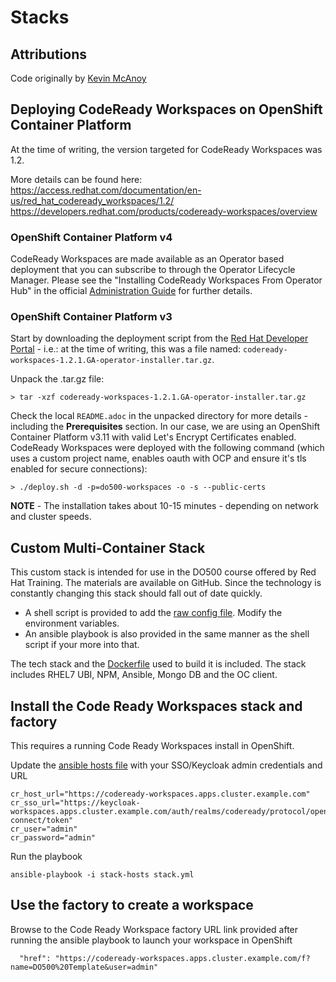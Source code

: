 # Stacks

## Attributions

Code originally by [Kevin McAnoy](https://github.com/mcanoy/ocp-examples/tree/master/codeready-workspaces)

## Deploying CodeReady Workspaces on OpenShift Container Platform

At the time of writing, the version targeted for CodeReady Workspaces was 1.2. 

More details can be found here:
https://access.redhat.com/documentation/en-us/red_hat_codeready_workspaces/1.2/
https://developers.redhat.com/products/codeready-workspaces/overview

### OpenShift Container Platform v4

CodeReady Workspaces are made available as an Operator based deployment that you can subscribe to through the Operator Lifecycle Manager. Please see the "Installing CodeReady Workspaces From Operator Hub" in the official [Administration Guide](https://access.redhat.com/documentation/en-us/red_hat_codeready_workspaces/1.2/html/administration_guide/index) for further details.

### OpenShift Container Platform v3

Start by downloading the deployment script from the [Red Hat Developer Portal](https://developers.redhat.com) - i.e.: at the time of writing, this was a file named: `codeready-workspaces-1.2.1.GA-operator-installer.tar.gz`. 

Unpack the .tar.gz file:
```
> tar -xzf codeready-workspaces-1.2.1.GA-operator-installer.tar.gz
```

Check the local `README.adoc` in the unpacked directory for more details - including the **Prerequisites** section. In our case, we are using an OpenShift Container Platform v3.11 with valid Let's Encrypt Certificates enabled. CodeReady Workspaces were deployed with the following command (which uses a custom project name, enables oauth with OCP and ensure it's tls enabled for secure connections):

```
> ./deploy.sh -d -p=do500-workspaces -o -s --public-certs
```

<p class="tip">
<b>NOTE</b> - The installation takes about 10-15 minutes - depending on network and cluster speeds. 
</p>

## Custom Multi-Container Stack

This custom stack is intended for use in the DO500 course offered by Red Hat Training. The materials are available on GitHub. Since the technology is constantly changing this stack should fall out of date quickly.

- A shell script is provided to add the [raw config file](do500-raw-config.json). Modify the environment variables.
- An ansible playbook is also provided in the same manner as the shell script if your more into that.

The tech stack and the [Dockerfile](Dockerfile) used to build it is included. The stack includes RHEL7 UBI, NPM, Ansible, Mongo DB and the OC client.

## Install the Code Ready Workspaces stack and factory

This requires a running Code Ready Workspaces install in OpenShift.

Update the [ansible hosts file](playbook/stack-hosts) with your SSO/Keycloak admin credentials and URL

```
cr_host_url="https://codeready-workspaces.apps.cluster.example.com"
cr_sso_url="https://keycloak-workspaces.apps.cluster.example.com/auth/realms/codeready/protocol/openid-connect/token"
cr_user="admin"
cr_password="admin"
```

Run the playbook
```
ansible-playbook -i stack-hosts stack.yml
```

## Use the factory to create a workspace

Browse to the Code Ready Workspace factory URL link provided after running the ansible playbook to launch your workspace in OpenShift

```
  "href": "https://codeready-workspaces.apps.cluster.example.com/f?name=DO500%20Template&user=admin"
```
